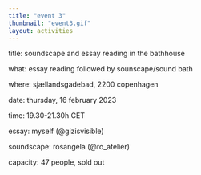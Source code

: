 ```yaml
---
title: "event 3"
thumbnail: "event3.gif"
layout: activities
---
```

title: 		soundscape and essay reading in the bathhouse

what:		essay reading followed by sounscape/sound bath

where: 		sjællandsgadebad, 2200 copenhagen

date: 		thursday, 16 february 2023

time: 		19.30-21.30h CET

essay: 		myself (@gizisvisible)

soundscape:	rosangela (@ro_atelier)

capacity:	47 people, sold out
